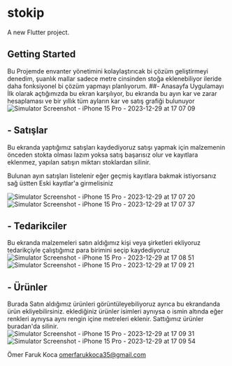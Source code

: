 # stokip

A new Flutter project.

## Getting Started

Bu Projemde envanter yönetimini kolaylaştırıcak bi çözüm geliştirmeyi denedim, şuanlık mallar sadece metre cinsinden stoğa eklenebiliyor ileride daha fonksiyonel bi çözüm yapmayı planlıyorum.
##- Anasayfa
Uygulamayı İlk olarak açtığımızda bu ekran karşılıyor, bu ekranda bu ayın kar ve zarar hesaplaması ve bir yıllık tüm ayların kar ve satış grafiği bulunuyor
![Simulator Screenshot - iPhone 15 Pro - 2023-12-29 at 17 07 09](https://github.com/omo2k/stokip/assets/139264739/0d36cfdf-6a2b-4f08-a3ea-e2b41876a4ad)

## - Satışlar
Bu ekranda yaptığımız satışları kaydediyoruz satışı yapmak için malzemenin önceden stokta olması lazım yoksa satış başarısız olur ve kayıtlara eklenmez, yapılan satışın miktarı stoklardan silinir.

Bulunan ayın satışları listelenir eğer geçmiş kayıtlara bakmak istiyorsanız sağ üstten Eski kayıtlar'a girmelisiniz

![Simulator Screenshot - iPhone 15 Pro - 2023-12-29 at 17 07 20](https://github.com/omo2k/stokip/assets/139264739/3dc690ed-d2d9-47ce-ad10-130a1687d91c)
![Simulator Screenshot - iPhone 15 Pro - 2023-12-29 at 17 07 37](https://github.com/omo2k/stokip/assets/139264739/579931bb-095a-411e-9815-be9abed9ef32)

## - Tedarikciler
Bu ekranda malzemeleri satın aldığımız kişi veya şirketleri ekliyoruz tedarikçiyle çalıştığımız para birimini seçip kaydediyoruz
![Simulator Screenshot - iPhone 15 Pro - 2023-12-29 at 17 08 51](https://github.com/omo2k/stokip/assets/139264739/d52a8780-6ee0-47a4-87b5-b5438d8b8f2e)
![Simulator Screenshot - iPhone 15 Pro - 2023-12-29 at 17 09 21](https://github.com/omo2k/stokip/assets/139264739/14043c86-022c-4d22-9ff2-4ea05c06b5d3)

## - Ürünler
Burada Satın aldığımız ürünleri görüntüleyebiliyoruz ayrıca bu ekrandanda ürün ekliyebilirsiniz. eklediğiniz ürünler isimleri aynıysa o ismin altında eğer renkleri aynıysa aynı rengin içine metreleri eklenir. Sattığımız ürünler buradan'da silinir.
![Simulator Screenshot - iPhone 15 Pro - 2023-12-29 at 17 09 31](https://github.com/omo2k/stokip/assets/139264739/30b5d96c-5d9b-4d17-99ed-9de49758f01c)
![Simulator Screenshot - iPhone 15 Pro - 2023-12-29 at 17 09 54](https://github.com/omo2k/stokip/assets/139264739/445cf584-d337-4b80-b715-bde930a3a789)


Ömer Faruk Koca
omerfarukkoca35@gmail.com
